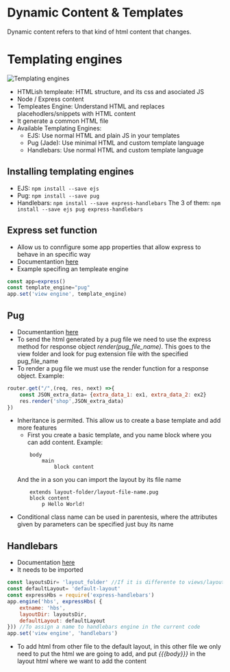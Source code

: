 # Dynamic Content & Templates
Dynamic content refers to that kind of html content that changes.

# Templating engines
![Templating engines](/img/template_engines.png)
* HTMLish templeate: HTML structure, and its css and asociated JS
* Node / Express content
* Templeates Engine: Understand HTML and replaces placehodlers/snippets with HTML content
* It generate a common HTML file
* Available Templating Engines:
    * EJS: Use normal HTML and plain JS in your templates
    * Pug (Jade): Use minimal HTML and custom template language
    * Handlebars: Use normal HTML and custom template language

## Installing templating engines
* EJS: ```npm install --save ejs```
* Pug:  ```npm install --save pug```
* Handlebars: ```npm install --save express-handlebars```
The 3 of them: ```npm install --save ejs pug express-handlebars```

## Express set function
* Allow us to connfigure some app properties that allow express to behave in an specific way
* Documentantion [here](https://expressjs.com/es/api.html#app.settings.table)
* Example specifing an templeate engine
```javascript
const app=express()
const template_engine="pug"
app.set('view engine', template_engine)
```

## Pug
* Documentantion [here](https://pugjs.org/)
* To send the html generated by a pug file we need to use the express method for response object *render(pug_file_name)*. This goes to the view folder and look for pug extension file with the specified pug_file_name
* To render a pug file we must use the render function for a response object. Example:
```javascript
router.get("/",(req, res, next) =>{
    const JSON_extra_data= {extra_data_1: ex1, extra_data_2: ex2}
    res.render('shop',JSON_extra_data)
})

```
* Inheritance is permited. This allow us to create a base template and add more features
    * First you create a basic template, and you name block where you can add content. Example:
    ```pug
        body
            main
                block content
    ```
    And the in a son you can import the layout by its file name
    ```pug
        extends layout-folder/layout-file-name.pug
        block content
            p Hello World!
    ```
* Conditional class name can be used in parentesis, where the attributes given by parameters can be specified just buy its name

## Handlebars
* Documentation [here](https://handlebarsjs.com/)
* It needs to be imported
```javascript
const layoutsDir= 'layout_folder' //If it is differente to views/layouts/
const defaultLayout= 'default-layout'
const expressHbs = require('express-handlebars')
app.engine('hbs', expressHbs( {
    extname: 'hbs',
    layoutDir: layoutsDir,
    defaultLayout: defaultLayout
})) //To assign a name to handlebars engine in the current code
app.set('view engine', 'handlebars')
```
* To add html from other file to the default layout, in this other file we only need to put the html we are going to add, and put *{{{body}}}* in the layout html where we want to add the content
